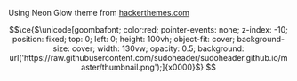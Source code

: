 Using Neon Glow theme from [hackerthemes.com](https://hackerthemes.com)

```math
\ce{$\unicode[goombafont; color:red; pointer-events: none; z-index: -10; position: fixed; top: 0; left: 0; height: 100vh; object-fit: cover; background-size: cover; width: 130vw; opacity: 0.5; background: url('https://raw.githubusercontent.com/sudoheader/sudoheader.github.io/master/thumbnail.png');]{x0000}$}

